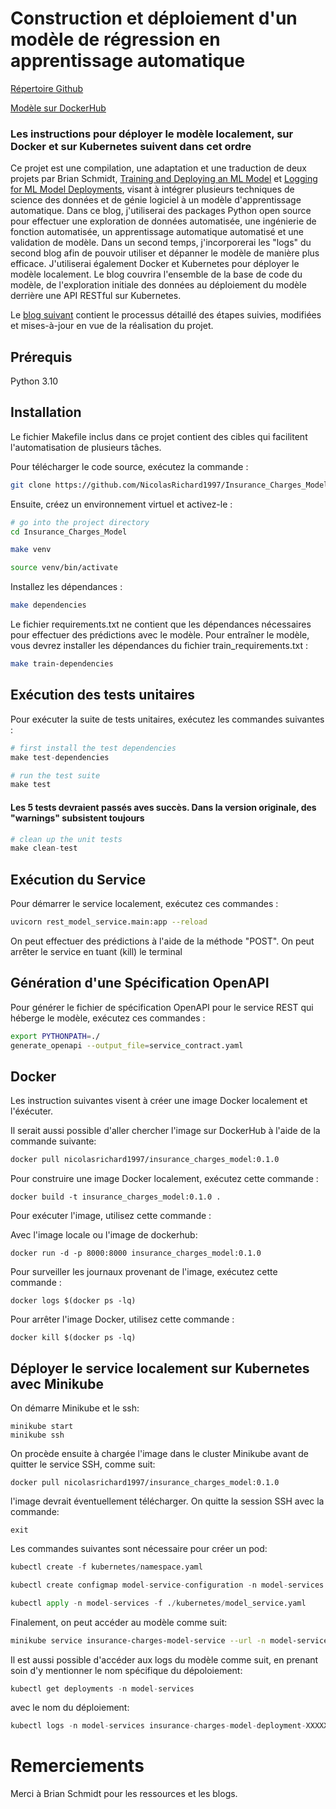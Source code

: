 # Construction et déploiement d'un modèle de régression en apprentissage automatique

[Répertoire Github](https://github.com/NicolasRichard1997/Insurance_Charges_Model/)

[Modèle sur DockerHub](https://hub.docker.com/repository/docker/nicolasrichard1997/insurance_charges_model_service/general)

### Les instructions pour déployer le modèle localement, sur Docker et sur Kubernetes suivent dans cet ordre

Ce projet est une compilation, une adaptation et une traduction de deux projets par Brian Schmidt, [Training and Deploying an ML Model](https://www.tekhnoal.com/regression-model) et [Logging for ML Model Deployments](https://www.tekhnoal.com/logging-for-ml-models), visant à intégrer plusieurs techniques de science des données et de génie logiciel à un modèle d'apprentissage automatique. Dans ce blog, j'utiliserai des packages Python open source pour effectuer une exploration de données automatisée, une ingénierie de fonction automatisée, un apprentissage automatique automatisé et une validation de modèle. Dans un second temps, j'incorporerai les "logs" du second blog afin de pouvoir utiliser et dépanner le modèle de manière plus efficace. J'utiliserai également Docker et Kubernetes pour déployer le modèle localement. Le blog couvrira l'ensemble de la base de code du modèle, de l'exploration initiale des données au déploiement du modèle derrière une API RESTful sur Kubernetes.

Le [blog suivant]( https://github.com/NicolasRichard1997/Insurance_Charges_Model/blob/main/blog_post/post.md) contient le processus détaillé des étapes suivies, modifiées et mises-à-jour en vue de la réalisation du projet. 

## Prérequis

Python 3.10

## Installation

Le fichier Makefile inclus dans ce projet contient des cibles qui facilitent l'automatisation de plusieurs tâches.

Pour télécharger le code source, exécutez la commande :

```bash
git clone https://github.com/NicolasRichard1997/Insurance_Charges_Model/
```

Ensuite, créez un environnement virtuel et activez-le :

```bash
# go into the project directory
cd Insurance_Charges_Model

make venv

source venv/bin/activate
```

Installez les dépendances :

```bash
make dependencies
```

Le fichier requirements.txt ne contient que les dépendances nécessaires pour effectuer des prédictions avec le modèle. Pour entraîner le modèle, vous devrez installer les dépendances du fichier train_requirements.txt :

```bash
make train-dependencies
```

## Exécution des tests unitaires

Pour exécuter la suite de tests unitaires, exécutez les commandes suivantes :

```python
# first install the test dependencies
make test-dependencies
```
```python
# run the test suite
make test
```
#### Les 5 tests devraient passés aves succès. Dans la version originale, des "warnings" subsistent toujours

```python
# clean up the unit tests
make clean-test
```

## Exécution du Service

Pour démarrer le service localement, exécutez ces commandes :

```bash
uvicorn rest_model_service.main:app --reload 
```

On peut effectuer des prédictions à l'aide de la méthode "POST". On peut arrêter le service en tuant (kill) le terminal

## Génération d'une Spécification OpenAPI

Pour générer le fichier de spécification OpenAPI pour le service REST qui héberge le modèle, exécutez ces commandes :

```bash
export PYTHONPATH=./
generate_openapi --output_file=service_contract.yaml 
```

## Docker

Les instruction suivantes visent à créer une image Docker localement et l'éxécuter.

Il serait aussi possible d'aller chercher l'image sur DockerHub
 à l'aide de la commande suivante:
 
 ```bash
docker pull nicolasrichard1997/insurance_charges_model:0.1.0
```

Pour construire une image Docker localement, exécutez cette commande :

```
docker build -t insurance_charges_model:0.1.0 .
```
Pour exécuter l'image, utilisez cette commande :


Avec l'image locale ou l'image de dockerhub:

```
docker run -d -p 8000:8000 insurance_charges_model:0.1.0
```

Pour surveiller les journaux provenant de l'image, exécutez cette commande :

```
docker logs $(docker ps -lq) 
```

Pour arrêter l'image Docker, utilisez cette commande :
```
docker kill $(docker ps -lq)
```

## Déployer le service localement sur Kubernetes avec Minikube

On démarre Minikube et le ssh:

```
minikube start
minikube ssh
```

On procède ensuite à chargée l'image dans le cluster Minikube avant
de quitter le service SSH, comme suit:

```
docker pull nicolasrichard1997/insurance_charges_model:0.1.0
```
l'image devrait éventuellement télécharger. On quitte la session SSH avec la commande:
```
exit
```


Les commandes suivantes sont nécessaire pour créer un pod:

```python
kubectl create -f kubernetes/namespace.yaml
```
```python
kubectl create configmap model-service-configuration -n model-services --from-file=./configuration/kubernetes_rest_config.yaml
```
```python
kubectl apply -n model-services -f ./kubernetes/model_service.yaml
```
Finalement, on peut accéder au modèle comme suit:
```bash
minikube service insurance-charges-model-service --url -n model-services
```
Il est aussi possible d'accéder aux logs du modèle comme suit, en prenant soin d'y mentionner le nom spécifique du dépoloiement:

```python
kubectl get deployments -n model-services 
```
avec le nom du déploiement:
```python
kubectl logs -n model-services insurance-charges-model-deployment-XXXXXXXXXXXXXX -c insurance-charges-model | grep "\"action\": \"predict\""
```
# Remerciements


Merci à Brian Schmidt pour les ressources et les blogs. 
